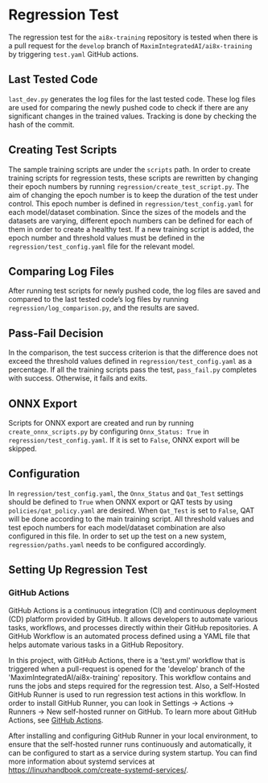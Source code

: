 # Regression Test

The regression test for the `ai8x-training` repository is tested when there is a pull request for the `develop` branch of `MaximIntegratedAI/ai8x-training` by triggering `test.yaml` GitHub actions.

## Last Tested Code

`last_dev.py` generates the log files for the last tested code. These log files are used for comparing the newly pushed code to check if there are any significant changes in the trained values. Tracking is done by checking the hash of the commit.

## Creating Test Scripts

The sample training scripts are under the `scripts` path. In order to create training scripts for regression tests, these scripts are rewritten by changing their epoch numbers by running `regression/create_test_script.py`. The aim of changing the epoch number is to keep the duration of the test under control. This epoch number is defined in `regression/test_config.yaml` for each model/dataset combination. Since the sizes of the models and the datasets are varying, different epoch numbers can be defined for each of them in order to create a healthy test. If a new training script is added, the epoch number and threshold values must be defined in the `regression/test_config.yaml` file for the relevant model.

## Comparing Log Files

After running test scripts for newly pushed code, the log files are saved and compared to the last tested code’s log files by running `regression/log_comparison.py`, and the results are saved.

## Pass-Fail Decision

In the comparison, the test success criterion is that the difference does not exceed the threshold values defined in `regression/test_config.yaml` as a percentage. If all the training scripts pass the test, `pass_fail.py` completes with success. Otherwise, it fails and exits.

## ONNX Export

Scripts for ONNX export are created and run by running `create_onnx_scripts.py` by configuring `Onnx_Status: True` in `regression/test_config.yaml`. If it is set to `False`, ONNX export will be skipped.

## Configuration

In `regression/test_config.yaml`, the `Onnx_Status` and `Qat_Test` settings should be defined to `True` when ONNX export or QAT tests by using `policies/qat_policy.yaml` are desired. When `Qat_Test` is set to `False`, QAT will be done according to the main training script. All threshold values and test epoch numbers for each model/dataset combination are also configured in this file. In order to set up the test on a new system, `regression/paths.yaml` needs to be configured accordingly.

## Setting Up Regression Test

### GitHub Actions

GitHub Actions is a continuous integration (CI) and continuous deployment (CD) platform provided by GitHub. It allows developers to automate various tasks, workflows, and processes directly within their GitHub repositories. A GitHub Workflow is an automated process defined using a YAML file that helps automate various tasks in a GitHub Repository.

In this project, with GitHub Actions, there is a 'test.yml' workflow that is triggered when a pull-request is opened for the 'develop' branch of the 'MaximIntegratedAI/ai8x-training' repository. This workflow contains and runs the jobs and steps required for the regression test. Also, a Self-Hosted GitHub Runner is used to run regression test actions in this workflow. In order to install GitHub Runner, you can look in Settings -> Actions -> Runners -> New self-hosted runner on GitHub. To learn more about GitHub Actions, see [GitHub Actions](https://docs.github.com/en/actions/quickstart).

After installing and configuring GitHub Runner in your local environment, to ensure that the self-hosted runner runs continuously and automatically, it can be configured to start as a service during system startup. You can find more information about systemd services at https://linuxhandbook.com/create-systemd-services/.